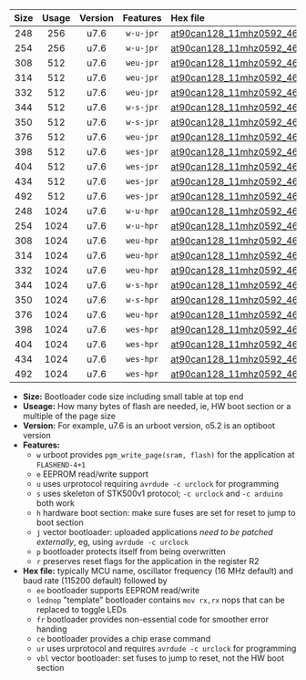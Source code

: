 |Size|Usage|Version|Features|Hex file|
|:-:|:-:|:-:|:-:|:--|
|248|256|u7.6|`w-u-jpr`|[at90can128_11mhz0592_460800bps_ur_vbl.hex](https://raw.githubusercontent.com/stefanrueger/urboot/main/bootloaders/at90can128/fcpu_11mhz0592/460800_bps/at90can128_11mhz0592_460800bps_ur_vbl.hex)|
|254|256|u7.6|`w-u-jpr`|[at90can128_11mhz0592_460800bps_lednop_ur_vbl.hex](https://raw.githubusercontent.com/stefanrueger/urboot/main/bootloaders/at90can128/fcpu_11mhz0592/460800_bps/at90can128_11mhz0592_460800bps_lednop_ur_vbl.hex)|
|308|512|u7.6|`weu-jpr`|[at90can128_11mhz0592_460800bps_ee_ur_vbl.hex](https://raw.githubusercontent.com/stefanrueger/urboot/main/bootloaders/at90can128/fcpu_11mhz0592/460800_bps/at90can128_11mhz0592_460800bps_ee_ur_vbl.hex)|
|314|512|u7.6|`weu-jpr`|[at90can128_11mhz0592_460800bps_ee_lednop_ur_vbl.hex](https://raw.githubusercontent.com/stefanrueger/urboot/main/bootloaders/at90can128/fcpu_11mhz0592/460800_bps/at90can128_11mhz0592_460800bps_ee_lednop_ur_vbl.hex)|
|332|512|u7.6|`weu-jpr`|[at90can128_11mhz0592_460800bps_ee_lednop_fr_ur_vbl.hex](https://raw.githubusercontent.com/stefanrueger/urboot/main/bootloaders/at90can128/fcpu_11mhz0592/460800_bps/at90can128_11mhz0592_460800bps_ee_lednop_fr_ur_vbl.hex)|
|344|512|u7.6|`w-s-jpr`|[at90can128_11mhz0592_460800bps_vbl.hex](https://raw.githubusercontent.com/stefanrueger/urboot/main/bootloaders/at90can128/fcpu_11mhz0592/460800_bps/at90can128_11mhz0592_460800bps_vbl.hex)|
|350|512|u7.6|`w-s-jpr`|[at90can128_11mhz0592_460800bps_lednop_vbl.hex](https://raw.githubusercontent.com/stefanrueger/urboot/main/bootloaders/at90can128/fcpu_11mhz0592/460800_bps/at90can128_11mhz0592_460800bps_lednop_vbl.hex)|
|376|512|u7.6|`weu-jpr`|[at90can128_11mhz0592_460800bps_ee_lednop_fr_ce_ur_vbl.hex](https://raw.githubusercontent.com/stefanrueger/urboot/main/bootloaders/at90can128/fcpu_11mhz0592/460800_bps/at90can128_11mhz0592_460800bps_ee_lednop_fr_ce_ur_vbl.hex)|
|398|512|u7.6|`wes-jpr`|[at90can128_11mhz0592_460800bps_ee_vbl.hex](https://raw.githubusercontent.com/stefanrueger/urboot/main/bootloaders/at90can128/fcpu_11mhz0592/460800_bps/at90can128_11mhz0592_460800bps_ee_vbl.hex)|
|404|512|u7.6|`wes-jpr`|[at90can128_11mhz0592_460800bps_ee_lednop_vbl.hex](https://raw.githubusercontent.com/stefanrueger/urboot/main/bootloaders/at90can128/fcpu_11mhz0592/460800_bps/at90can128_11mhz0592_460800bps_ee_lednop_vbl.hex)|
|434|512|u7.6|`wes-jpr`|[at90can128_11mhz0592_460800bps_ee_lednop_fr_vbl.hex](https://raw.githubusercontent.com/stefanrueger/urboot/main/bootloaders/at90can128/fcpu_11mhz0592/460800_bps/at90can128_11mhz0592_460800bps_ee_lednop_fr_vbl.hex)|
|492|512|u7.6|`wes-jpr`|[at90can128_11mhz0592_460800bps_ee_lednop_fr_ce_vbl.hex](https://raw.githubusercontent.com/stefanrueger/urboot/main/bootloaders/at90can128/fcpu_11mhz0592/460800_bps/at90can128_11mhz0592_460800bps_ee_lednop_fr_ce_vbl.hex)|
|248|1024|u7.6|`w-u-hpr`|[at90can128_11mhz0592_460800bps_ur.hex](https://raw.githubusercontent.com/stefanrueger/urboot/main/bootloaders/at90can128/fcpu_11mhz0592/460800_bps/at90can128_11mhz0592_460800bps_ur.hex)|
|254|1024|u7.6|`w-u-hpr`|[at90can128_11mhz0592_460800bps_lednop_ur.hex](https://raw.githubusercontent.com/stefanrueger/urboot/main/bootloaders/at90can128/fcpu_11mhz0592/460800_bps/at90can128_11mhz0592_460800bps_lednop_ur.hex)|
|308|1024|u7.6|`weu-hpr`|[at90can128_11mhz0592_460800bps_ee_ur.hex](https://raw.githubusercontent.com/stefanrueger/urboot/main/bootloaders/at90can128/fcpu_11mhz0592/460800_bps/at90can128_11mhz0592_460800bps_ee_ur.hex)|
|314|1024|u7.6|`weu-hpr`|[at90can128_11mhz0592_460800bps_ee_lednop_ur.hex](https://raw.githubusercontent.com/stefanrueger/urboot/main/bootloaders/at90can128/fcpu_11mhz0592/460800_bps/at90can128_11mhz0592_460800bps_ee_lednop_ur.hex)|
|332|1024|u7.6|`weu-hpr`|[at90can128_11mhz0592_460800bps_ee_lednop_fr_ur.hex](https://raw.githubusercontent.com/stefanrueger/urboot/main/bootloaders/at90can128/fcpu_11mhz0592/460800_bps/at90can128_11mhz0592_460800bps_ee_lednop_fr_ur.hex)|
|344|1024|u7.6|`w-s-hpr`|[at90can128_11mhz0592_460800bps.hex](https://raw.githubusercontent.com/stefanrueger/urboot/main/bootloaders/at90can128/fcpu_11mhz0592/460800_bps/at90can128_11mhz0592_460800bps.hex)|
|350|1024|u7.6|`w-s-hpr`|[at90can128_11mhz0592_460800bps_lednop.hex](https://raw.githubusercontent.com/stefanrueger/urboot/main/bootloaders/at90can128/fcpu_11mhz0592/460800_bps/at90can128_11mhz0592_460800bps_lednop.hex)|
|376|1024|u7.6|`weu-hpr`|[at90can128_11mhz0592_460800bps_ee_lednop_fr_ce_ur.hex](https://raw.githubusercontent.com/stefanrueger/urboot/main/bootloaders/at90can128/fcpu_11mhz0592/460800_bps/at90can128_11mhz0592_460800bps_ee_lednop_fr_ce_ur.hex)|
|398|1024|u7.6|`wes-hpr`|[at90can128_11mhz0592_460800bps_ee.hex](https://raw.githubusercontent.com/stefanrueger/urboot/main/bootloaders/at90can128/fcpu_11mhz0592/460800_bps/at90can128_11mhz0592_460800bps_ee.hex)|
|404|1024|u7.6|`wes-hpr`|[at90can128_11mhz0592_460800bps_ee_lednop.hex](https://raw.githubusercontent.com/stefanrueger/urboot/main/bootloaders/at90can128/fcpu_11mhz0592/460800_bps/at90can128_11mhz0592_460800bps_ee_lednop.hex)|
|434|1024|u7.6|`wes-hpr`|[at90can128_11mhz0592_460800bps_ee_lednop_fr.hex](https://raw.githubusercontent.com/stefanrueger/urboot/main/bootloaders/at90can128/fcpu_11mhz0592/460800_bps/at90can128_11mhz0592_460800bps_ee_lednop_fr.hex)|
|492|1024|u7.6|`wes-hpr`|[at90can128_11mhz0592_460800bps_ee_lednop_fr_ce.hex](https://raw.githubusercontent.com/stefanrueger/urboot/main/bootloaders/at90can128/fcpu_11mhz0592/460800_bps/at90can128_11mhz0592_460800bps_ee_lednop_fr_ce.hex)|

- **Size:** Bootloader code size including small table at top end
- **Useage:** How many bytes of flash are needed, ie, HW boot section or a multiple of the page size
- **Version:** For example, u7.6 is an urboot version, o5.2 is an optiboot version
- **Features:**
  + `w` urboot provides `pgm_write_page(sram, flash)` for the application at `FLASHEND-4+1`
  + `e` EEPROM read/write support
  + `u` uses urprotocol requiring `avrdude -c urclock` for programming
  + `s` uses skeleton of STK500v1 protocol; `-c urclock` and `-c arduino` both work
  + `h` hardware boot section: make sure fuses are set for reset to jump to boot section
  + `j` vector bootloader: uploaded applications *need to be patched externally*, eg, using `avrdude -c urclock`
  + `p` bootloader protects itself from being overwritten
  + `r` preserves reset flags for the application in the register R2
- **Hex file:** typically MCU name, oscillator frequency (16 MHz default) and baud rate (115200 default) followed by
  + `ee` bootloader supports EEPROM read/write
  + `lednop` "template" bootloader contains `mov rx,rx` nops that can be replaced to toggle LEDs
  + `fr` bootloader provides non-essential code for smoother error handing
  + `ce` bootloader provides a chip erase command
  + `ur` uses urprotocol and requires `avrdude -c urclock` for programming
  + `vbl` vector bootloader: set fuses to jump to reset, not the HW boot section
